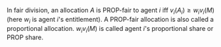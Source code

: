 In fair division, an allocation $A$ is PROP-fair to agent $i$ iff $v_i(A_i) ≥ w_iv_i(M)$
(here $w_i$ is agent $i$'s entitlement).
A PROP-fair allocation is also called a proportional allocation.
$w_iv_i(M)$ is called agent $i$'s proportional share or PROP share.
